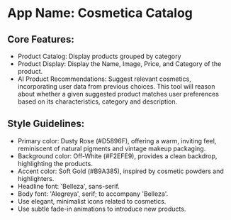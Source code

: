 # **App Name**: Cosmetica Catalog

## Core Features:

- Product Catalog: Display products grouped by category
- Product Display: Display the Name, Image, Price, and Category of the product.
- AI Product Recommendations: Suggest relevant cosmetics, incorporating user data from previous choices. This tool will reason about whether a given suggested product matches user preferences based on its characteristics, category and description.

## Style Guidelines:

- Primary color: Dusty Rose (#D5896F), offering a warm, inviting feel, reminiscent of natural pigments and vintage makeup packaging.
- Background color: Off-White (#F2EFE9), provides a clean backdrop, highlighting the products.
- Accent color: Soft Gold (#B9A385), inspired by cosmetic powders and highlighters.
- Headline font: 'Belleza', sans-serif.
- Body font: 'Alegreya', serif; to accompany 'Belleza'.
- Use elegant, minimalist icons related to cosmetics.
- Use subtle fade-in animations to introduce new products.